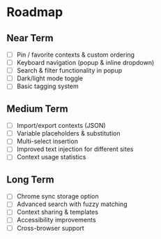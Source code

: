 # Roadmap

## Near Term
- [ ] Pin / favorite contexts & custom ordering
- [ ] Keyboard navigation (popup & inline dropdown)
- [ ] Search & filter functionality in popup
- [ ] Dark/light mode toggle
- [ ] Basic tagging system

## Medium Term
- [ ] Import/export contexts (JSON)
- [ ] Variable placeholders & substitution
- [ ] Multi-select insertion
- [ ] Improved text injection for different sites
- [ ] Context usage statistics

## Long Term
- [ ] Chrome sync storage option
- [ ] Advanced search with fuzzy matching
- [ ] Context sharing & templates
- [ ] Accessibility improvements
- [ ] Cross-browser support